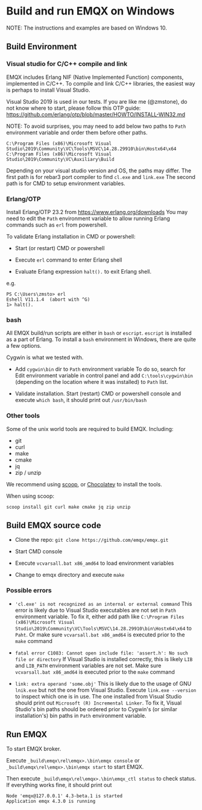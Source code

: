 # Build and run EMQX on Windows

NOTE: The instructions and examples are based on Windows 10.

## Build Environment

### Visual studio for C/C++ compile and link

EMQX includes Erlang NIF (Native Implemented Function) components, implemented
in C/C++. To compile and link C/C++ libraries, the easiest way is perhaps to
install Visual Studio.

Visual Studio 2019 is used in our tests.
If you are like me (@zmstone), do not know where to start,
please follow this OTP guide:
https://github.com/erlang/otp/blob/master/HOWTO/INSTALL-WIN32.md

NOTE: To avoid surprises, you may need to add below two paths to `Path` environment variable
and order them before other paths.

```
C:\Program Files (x86)\Microsoft Visual Studio\2019\Community\VC\Tools\MSVC\14.28.29910\bin\Hostx64\x64
C:\Program Files (x86)\Microsoft Visual Studio\2019\Community\VC\Auxiliary\Build
```

Depending on your visual studio version and OS, the paths may differ.
The first path is for rebar3 port compiler to find `cl.exe` and `link.exe`
The second path is for CMD to setup environment variables.

### Erlang/OTP

Install Erlang/OTP 23.2 from https://www.erlang.org/downloads
You may need to edit the `Path` environment variable to allow running
Erlang commands such as `erl` from powershell.

To validate Erlang installation in CMD or powershell:

* Start (or restart) CMD or powershell

* Execute `erl` command to enter Erlang shell

* Evaluate Erlang expression `halt().` to exit Erlang shell.

e.g.

```
PS C:\Users\zmsto> erl
Eshell V11.1.4  (abort with ^G)
1> halt().
```

### bash

All EMQX build/run scripts are either in `bash` or `escript`.
`escript` is installed as a part of Erlang. To install a `bash`
environment in Windows, there are quite a few options.

Cygwin is what we tested with.

* Add `cygwin\bin` dir to `Path` environment variable
  To do so, search for Edit environment variable in control panel and
  add `C:\tools\cygwin\bin` (depending on the location where it was installed)
  to `Path` list.

* Validate installation.
  Start (restart) CMD or powershell console and execute `which bash`, it should
  print out `/usr/bin/bash`

### Other tools

Some of the unix world tools are required to build EMQX.  Including:

* git
* curl
* make
* cmake
* jq
* zip / unzip

We recommend using [scoop](https://scoop.sh/), or [Chocolatey](https://chocolatey.org/install) to install the tools.

When using scoop:

```
scoop install git curl make cmake jq zip unzip
```

## Build EMQX source code

* Clone the repo: `git clone https://github.com/emqx/emqx.git`

* Start CMD console

* Execute `vcvarsall.bat x86_amd64` to load environment variables

* Change to emqx directory and execute `make`

### Possible errors

* `'cl.exe' is not recognized as an internal or external command`
  This error is likely due to Visual Studio executables are not set in `Path` environment variable.
  To fix it, either add path like `C:\Program Files (x86)\Microsoft Visual Studio\2019\Community\VC\Tools\MSVC\14.28.29910\bin\Hostx64\x64`
  to `Paht`. Or make sure `vcvarsall.bat x86_amd64` is executed prior to the `make` command

* `fatal error C1083: Cannot open include file: 'assert.h': No such file or directory`
  If Visual Studio is installed correctly, this is likely `LIB` and `LIB_PATH` environment
  variables are not set. Make sure `vcvarsall.bat x86_amd64` is executed prior to the `make` command

* `link: extra operand 'some.obj'`
  This is likely due to the usage of GNU `lnik.exe` but not the one from Visual Studio.
  Execute `link.exe --version` to inspect which one is in use. The one installed from
  Visual Studio should print out `Microsoft (R) Incremental Linker`.
  To fix it, Visual Studio's bin paths should be ordered prior to Cygwin's (or similar installation's)
  bin paths in `Path` environment variable.

## Run EMQX

To start EMQX broker.

Execute `_build\emqx\rel\emqx>.\bin\emqx console` or `_build\emqx\rel\emqx>.\bin\emqx start` to start EMQX.

Then execute `_build\emqx\rel\emqx>.\bin\emqx_ctl status` to check status.
If everything works fine, it should print out

```
Node 'emqx@127.0.0.1' 4.3-beta.1 is started
Application emqx 4.3.0 is running
```
